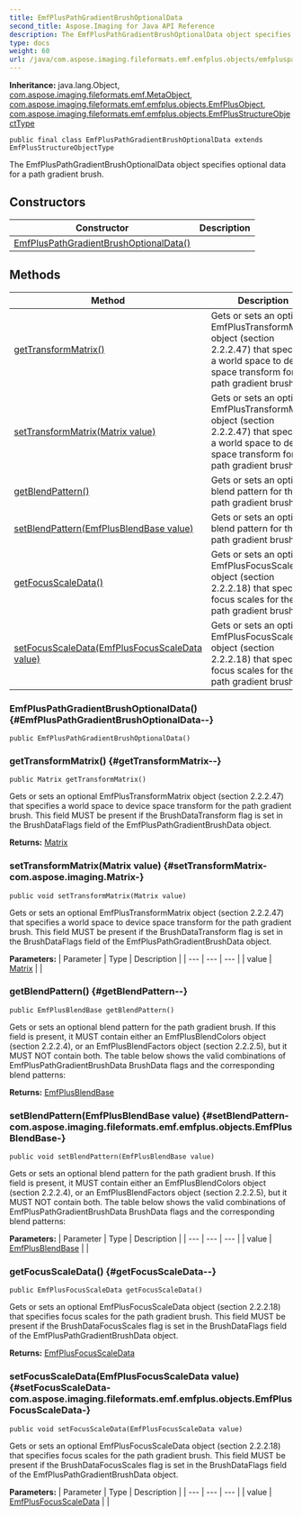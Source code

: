 ```yaml
---
title: EmfPlusPathGradientBrushOptionalData
second_title: Aspose.Imaging for Java API Reference
description: The EmfPlusPathGradientBrushOptionalData object specifies optional data for a path gradient brush.
type: docs
weight: 60
url: /java/com.aspose.imaging.fileformats.emf.emfplus.objects/emfpluspathgradientbrushoptionaldata/
---
```

**Inheritance:**
java.lang.Object, [com.aspose.imaging.fileformats.emf.MetaObject](../../com.aspose.imaging.fileformats.emf/metaobject), [com.aspose.imaging.fileformats.emf.emfplus.objects.EmfPlusObject](../../com.aspose.imaging.fileformats.emf.emfplus.objects/emfplusobject), [com.aspose.imaging.fileformats.emf.emfplus.objects.EmfPlusStructureObjectType](../../com.aspose.imaging.fileformats.emf.emfplus.objects/emfplusstructureobjecttype)
```
public final class EmfPlusPathGradientBrushOptionalData extends EmfPlusStructureObjectType
```

The EmfPlusPathGradientBrushOptionalData object specifies optional data for a path gradient brush.
## Constructors

| Constructor | Description |
| --- | --- |
| [EmfPlusPathGradientBrushOptionalData()](#EmfPlusPathGradientBrushOptionalData--) |  |
## Methods

| Method | Description |
| --- | --- |
| [getTransformMatrix()](#getTransformMatrix--) | Gets or sets an optional EmfPlusTransformMatrix object (section 2.2.2.47) that specifies a world space to device space transform for the path gradient brush. |
| [setTransformMatrix(Matrix value)](#setTransformMatrix-com.aspose.imaging.Matrix-) | Gets or sets an optional EmfPlusTransformMatrix object (section 2.2.2.47) that specifies a world space to device space transform for the path gradient brush. |
| [getBlendPattern()](#getBlendPattern--) | Gets or sets an optional blend pattern for the path gradient brush. |
| [setBlendPattern(EmfPlusBlendBase value)](#setBlendPattern-com.aspose.imaging.fileformats.emf.emfplus.objects.EmfPlusBlendBase-) | Gets or sets an optional blend pattern for the path gradient brush. |
| [getFocusScaleData()](#getFocusScaleData--) | Gets or sets an optional EmfPlusFocusScaleData object (section 2.2.2.18) that specifies focus scales for the path gradient brush. |
| [setFocusScaleData(EmfPlusFocusScaleData value)](#setFocusScaleData-com.aspose.imaging.fileformats.emf.emfplus.objects.EmfPlusFocusScaleData-) | Gets or sets an optional EmfPlusFocusScaleData object (section 2.2.2.18) that specifies focus scales for the path gradient brush. |
### EmfPlusPathGradientBrushOptionalData() {#EmfPlusPathGradientBrushOptionalData--}
```
public EmfPlusPathGradientBrushOptionalData()
```


### getTransformMatrix() {#getTransformMatrix--}
```
public Matrix getTransformMatrix()
```


Gets or sets an optional EmfPlusTransformMatrix object (section 2.2.2.47) that specifies a world space to device space transform for the path gradient brush. This field MUST be present if the BrushDataTransform flag is set in the BrushDataFlags field of the EmfPlusPathGradientBrushData object.

**Returns:**
[Matrix](../../com.aspose.imaging/matrix)
### setTransformMatrix(Matrix value) {#setTransformMatrix-com.aspose.imaging.Matrix-}
```
public void setTransformMatrix(Matrix value)
```


Gets or sets an optional EmfPlusTransformMatrix object (section 2.2.2.47) that specifies a world space to device space transform for the path gradient brush. This field MUST be present if the BrushDataTransform flag is set in the BrushDataFlags field of the EmfPlusPathGradientBrushData object.

**Parameters:**
| Parameter | Type | Description |
| --- | --- | --- |
| value | [Matrix](../../com.aspose.imaging/matrix) |  |

### getBlendPattern() {#getBlendPattern--}
```
public EmfPlusBlendBase getBlendPattern()
```


Gets or sets an optional blend pattern for the path gradient brush. If this field is present, it MUST contain either an EmfPlusBlendColors object (section 2.2.2.4), or an EmfPlusBlendFactors object (section 2.2.2.5), but it MUST NOT contain both. The table below shows the valid combinations of EmfPlusPathGradientBrushData BrushData flags and the corresponding blend patterns:

**Returns:**
[EmfPlusBlendBase](../../com.aspose.imaging.fileformats.emf.emfplus.objects/emfplusblendbase)
### setBlendPattern(EmfPlusBlendBase value) {#setBlendPattern-com.aspose.imaging.fileformats.emf.emfplus.objects.EmfPlusBlendBase-}
```
public void setBlendPattern(EmfPlusBlendBase value)
```


Gets or sets an optional blend pattern for the path gradient brush. If this field is present, it MUST contain either an EmfPlusBlendColors object (section 2.2.2.4), or an EmfPlusBlendFactors object (section 2.2.2.5), but it MUST NOT contain both. The table below shows the valid combinations of EmfPlusPathGradientBrushData BrushData flags and the corresponding blend patterns:

**Parameters:**
| Parameter | Type | Description |
| --- | --- | --- |
| value | [EmfPlusBlendBase](../../com.aspose.imaging.fileformats.emf.emfplus.objects/emfplusblendbase) |  |

### getFocusScaleData() {#getFocusScaleData--}
```
public EmfPlusFocusScaleData getFocusScaleData()
```


Gets or sets an optional EmfPlusFocusScaleData object (section 2.2.2.18) that specifies focus scales for the path gradient brush. This field MUST be present if the BrushDataFocusScales flag is set in the BrushDataFlags field of the EmfPlusPathGradientBrushData object.

**Returns:**
[EmfPlusFocusScaleData](../../com.aspose.imaging.fileformats.emf.emfplus.objects/emfplusfocusscaledata)
### setFocusScaleData(EmfPlusFocusScaleData value) {#setFocusScaleData-com.aspose.imaging.fileformats.emf.emfplus.objects.EmfPlusFocusScaleData-}
```
public void setFocusScaleData(EmfPlusFocusScaleData value)
```


Gets or sets an optional EmfPlusFocusScaleData object (section 2.2.2.18) that specifies focus scales for the path gradient brush. This field MUST be present if the BrushDataFocusScales flag is set in the BrushDataFlags field of the EmfPlusPathGradientBrushData object.

**Parameters:**
| Parameter | Type | Description |
| --- | --- | --- |
| value | [EmfPlusFocusScaleData](../../com.aspose.imaging.fileformats.emf.emfplus.objects/emfplusfocusscaledata) |  |

